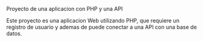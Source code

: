 Proyecto de una aplicacion con PHP y una API

Este proyecto es una aplicacion Web utilizando PHP, que requiere un registro de usuario y ademas de puede conectar a una API con una base de datos.  
